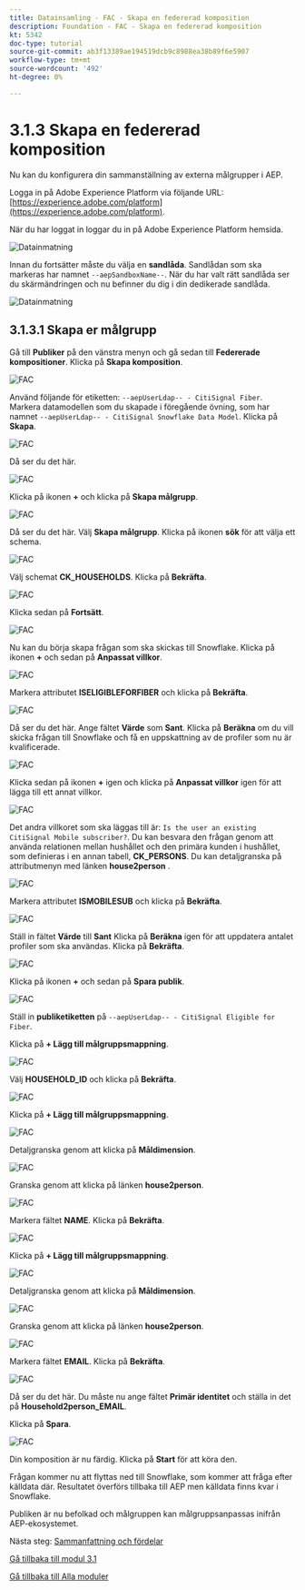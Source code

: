 ```yaml
---
title: Datainsamling - FAC - Skapa en federerad komposition
description: Foundation - FAC - Skapa en federerad komposition
kt: 5342
doc-type: tutorial
source-git-commit: ab3f13389ae194519dcb9c8988ea38b89f6e5907
workflow-type: tm+mt
source-wordcount: '492'
ht-degree: 0%

---
```


# 3.1.3 Skapa en federerad komposition

Nu kan du konfigurera din sammanställning av externa målgrupper i AEP.

Logga in på Adobe Experience Platform via följande URL: [https://experience.adobe.com/platform](https://experience.adobe.com/platform).

När du har loggat in loggar du in på Adobe Experience Platform hemsida.

![Datainmatning](./images/home.png)

Innan du fortsätter måste du välja en **sandlåda**. Sandlådan som ska markeras har namnet ``--aepSandboxName--``. När du har valt rätt sandlåda ser du skärmändringen och nu befinner du dig i din dedikerade sandlåda.

![Datainmatning](./images/sb1.png)

## 3.1.3.1 Skapa er målgrupp

Gå till **Publiker** på den vänstra menyn och gå sedan till **Federerade kompositioner**. Klicka på **Skapa komposition**.

![FAC](./images/fedcomp1.png)

Använd följande för etiketten: `--aepUserLdap-- - CitiSignal Fiber`. Markera datamodellen som du skapade i föregående övning, som har namnet `--aepUserLdap-- - CitiSignal Snowflake Data Model`. Klicka på **Skapa**.

![FAC](./images/fedcomp2.png)

Då ser du det här.

![FAC](./images/fedcomp3.png)

Klicka på ikonen **+** och klicka på **Skapa målgrupp**.

![FAC](./images/fedcomp4.png)

Då ser du det här. Välj **Skapa målgrupp**. Klicka på ikonen **sök** för att välja ett schema.

![FAC](./images/fedcomp5.png)

Välj schemat **CK_HOUSEHOLDS**. Klicka på **Bekräfta**.

![FAC](./images/fedcomp6.png)

Klicka sedan på **Fortsätt**.

![FAC](./images/fedcomp7.png)

Nu kan du börja skapa frågan som ska skickas till Snowflake. Klicka på ikonen **+** och sedan på **Anpassat villkor**.

![FAC](./images/fedcomp8.png)

Markera attributet **ISELIGIBLEFORFIBER** och klicka på **Bekräfta**.

![FAC](./images/fedcomp9.png)

Då ser du det här. Ange fältet **Värde** som **Sant**. Klicka på **Beräkna** om du vill skicka frågan till Snowflake och få en uppskattning av de profiler som nu är kvalificerade.

![FAC](./images/fedcomp10.png)

Klicka sedan på ikonen **+** igen och klicka på **Anpassat villkor** igen för att lägga till ett annat villkor.

![FAC](./images/fedcomp11.png)

Det andra villkoret som ska läggas till är: `Is the user an existing CitiSignal Mobile subscriber?`. Du kan besvara den frågan genom att använda relationen mellan hushållet och den primära kunden i hushållet, som definieras i en annan tabell, **CK_PERSONS**. Du kan detaljgranska på attributmenyn med länken **house2person** .

![FAC](./images/fedcomp12.png)

Markera attributet **ISMOBILESUB** och klicka på **Bekräfta**.

![FAC](./images/fedcomp13.png)

Ställ in fältet **Värde** till **Sant** Klicka på **Beräkna** igen för att uppdatera antalet profiler som ska användas. Klicka på **Bekräfta**.

![FAC](./images/fedcomp14.png)

Klicka på ikonen **+** och sedan på **Spara publik**.

![FAC](./images/fedcomp15.png)

Ställ in **publiketiketten** på `--aepUserLdap-- - CitiSignal Eligible for Fiber`.

Klicka på **+ Lägg till målgruppsmappning**.

![FAC](./images/fedcomp16.png)

Välj **HOUSEHOLD_ID** och klicka på **Bekräfta**.

![FAC](./images/fedcomp17.png)

Klicka på **+ Lägg till målgruppsmappning**.

![FAC](./images/fedcomp18.png)

Detaljgranska genom att klicka på **Måldimension**.

![FAC](./images/fedcomp18a.png)

Granska genom att klicka på länken **house2person**.

![FAC](./images/fedcomp18b.png)

Markera fältet **NAME**. Klicka på **Bekräfta**.

![FAC](./images/fedcomp18c.png)

Klicka på **+ Lägg till målgruppsmappning**.

![FAC](./images/fedcomp20.png)

Detaljgranska genom att klicka på **Måldimension**.

![FAC](./images/fedcomp20a.png)

Granska genom att klicka på länken **house2person**.

![FAC](./images/fedcomp20b.png)

Markera fältet **EMAIL**. Klicka på **Bekräfta**.

![FAC](./images/fedcomp20c.png)

Då ser du det här. Du måste nu ange fältet **Primär identitet** och ställa in det på **Household2person_EMAIL**.

Klicka på **Spara**.

![FAC](./images/fedcomp21.png)

Din komposition är nu färdig. Klicka på **Start** för att köra den.

Frågan kommer nu att flyttas ned till Snowflake, som kommer att fråga efter källdata där. Resultatet överförs tillbaka till AEP men källdata finns kvar i Snowflake.

Publiken är nu befolkad och målgruppen kan målgruppsanpassas inifrån AEP-ekosystemet.

Nästa steg: [Sammanfattning och fördelar](./summary.md)

[Gå tillbaka till modul 3.1](./fac.md)

[Gå tillbaka till Alla moduler](../../../overview.md)
